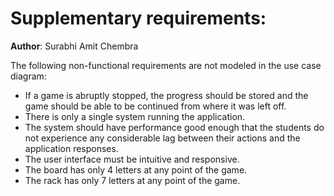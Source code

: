# Supplementary requirements:
**Author**: Surabhi Amit Chembra

The following non-functional requirements are not modeled in the use case diagram:

* If a game is abruptly stopped, the progress should be stored and the game should be able to be continued from where it was left off.
* There is only a single system running the application.
* The system should have performance good enough that the students do not experience any considerable lag between their actions and the application responses.
* The user interface must be intuitive and responsive.
* The board has only 4 letters at any point of the game.
* The rack has only 7 letters at any point of the game.
